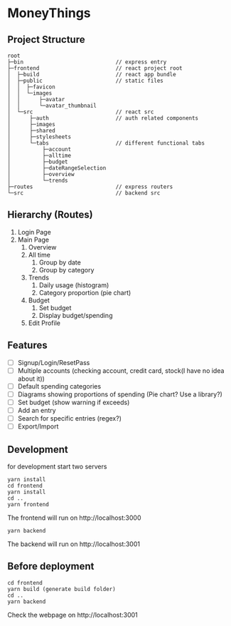 # MoneyThings

## Project Structure

```
root
├─bin                             // express entry
├─frontend                        // react project root
│  ├─build                        // react app bundle
│  ├─public                       // static files
│  │  ├─favicon
│  │  └─images
│  │      ├─avatar
│  │      └─avatar_thumbnail
│  └─src                          // react src
│      ├─auth                     // auth related components
│      ├─images
│      ├─shared
│      ├─stylesheets
│      └─tabs                     // different functional tabs
│          ├─account
│          ├─alltime
│          ├─budget
│          ├─dateRangeSelection
│          ├─overview
│          └─trends
├─routes                          // express routers
└─src                             // backend src
```

## Hierarchy (Routes)

1. Login Page
2. Main Page
    1. Overview
    2. All time
        1. Group by date
        2. Group by category
    3. Trends
        1. Daily usage (histogram)
        2. Category proportion (pie chart)
    4. Budget
        1. Set budget
        2. Display budget/spending
    5. Edit Profile

## Features

- [ ] Signup/Login/ResetPass
- [ ] Multiple accounts (checking account, credit card, stock(I have no idea about it))
- [ ] Default spending categories
- [ ] Diagrams showing proportions of spending (Pie chart? Use a library?)
- [ ] Set budget (show warning if exceeds)
- [ ] Add an entry
- [ ] Search for specific entries (regex?)
- [ ] Export/Import

## Development
for development start two servers
```
yarn install
cd frontend
yarn install
cd ..
yarn frontend
```
The frontend will run on http://localhost:3000
```
yarn backend
```
The backend will run on http://localhost:3001


## Before deployment
```
cd frontend
yarn build (generate build folder)
cd ..
yarn backend
```
Check the webpage on http://localhost:3001 

